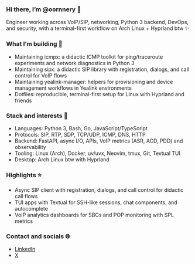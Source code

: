 ### Hi there, I’m @oornnery 👋

Engineer working across VoIP/SIP, networking, Python 3 backend, DevOps, and security, with a terminal-first workflow on Arch Linux + Hyprland btw ✨

### What I’m building 🚀

- Maintaining icmpx: a didactic ICMP toolkit for ping/traceroute experiments and network diagnostics in Python 3
- Maintaining sipx: a didactic SIP library with registration, dialogs, and call control for VoIP flows
- Maintaining yealink-manager: helpers for provisioning and device management workflows in Yealink environments
- Dotfiles: reproducible, terminal-first setup for Linux with Hyprland and friends

### Stack and interests 🧪

- Languages: Python 3, Bash, Go, JavaScript/TypeScript
- Protocols: SIP, RTP, SDP, TCP/UDP, ICMP, DNS, HTTP
- Backend: FastAPI, async I/O, APIs, VoIP metrics (ASR, ACD, PDD) and observability
- Tooling: Linux (Arch), Docker, uv/uvx, Neovim, tmux, Git, Textual TUI
- Desktop: Arch Linux btw with Hyprland

### Highlights ⭐

- Async SIP client with registration, dialogs, and call control for didactic call flows
- TUI apps with Textual for SSH-like sessions, chat components, and autocomplete
- VoIP analytics dashboards for SBCs and POP monitoring with SPL metrics

### Contact and socials 🌐

- [LinkedIn](https://www.linkedin.com/in/fabiohcsouza/)
- [X](https://x.com/oornnery)

<!---
oornnery/oornnery is a ✨ special ✨ repository because its `README.md` (this file) appears on your GitHub profile.
You can click the Preview link to take a look at your changes.
--->
